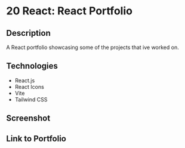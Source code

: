 # 20 React: React Portfolio

## Description

A React portfolio showcasing some of the projects that ive worked on.

## Technologies

* React.js
* React Icons
* Vite
* Tailwind CSS

## Screenshot

## Link to Portfolio